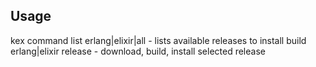 Usage
----
kex command
	list erlang|elixir|all    - lists available releases to install
	build erlang|elixir release           - download, build, install selected release

